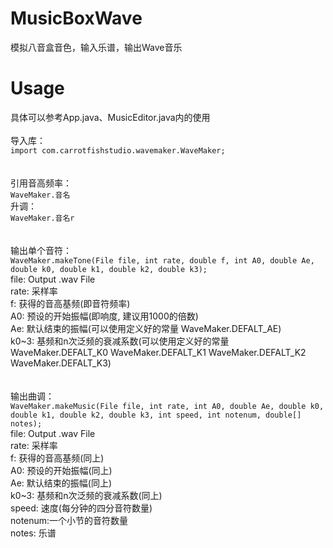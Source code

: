 # MusicBoxWave
模拟八音盒音色，输入乐谱，输出Wave音乐

# Usage
具体可以参考App.java、MusicEditor.java内的使用<br />
<br />
导入库：<br />
`import com.carrotfishstudio.wavemaker.WaveMaker;`<br />
<br />
<br />
引用音高频率：<br />
`WaveMaker.音名`<br />
升调：<br />
`WaveMaker.音名r`<br />
<br />
<br />
输出单个音符：<br />
`WaveMaker.makeTone(File file, int rate, double f, int A0, double Ae, double k0, double k1, double k2, double k3);`<br />
file:   Output .wav File<br />
rate:   采样率<br />
f:      获得的音高基频(即音符频率)<br />
A0:     预设的开始振幅(即响度, 建议用1000的倍数)<br />
Ae:     默认结束的振幅(可以使用定义好的常量 WaveMaker.DEFALT_AE)<br />
k0\~3:   基频和n次泛频的衰减系数(可以使用定义好的常量 WaveMaker.DEFALT_K0 WaveMaker.DEFALT_K1 WaveMaker.DEFALT_K2 WaveMaker.DEFALT_K3)<br />
<br />
<br />
输出曲调：<br />
`WaveMaker.makeMusic(File file, int rate, int A0, double Ae, double k0, double k1, double k2, double k3, int speed, int notenum, double[] notes);`<br />
file:   Output .wav File<br />
rate:   采样率<br />
f:      获得的音高基频(同上)<br />
A0:     预设的开始振幅(同上)<br />
Ae:     默认结束的振幅(同上)<br />
k0\~3:   基频和n次泛频的衰减系数(同上)<br />
speed:  速度(每分钟的四分音符数量)<br />
notenum:一个小节的音符数量<br />
notes:  乐谱<br />
<br />
